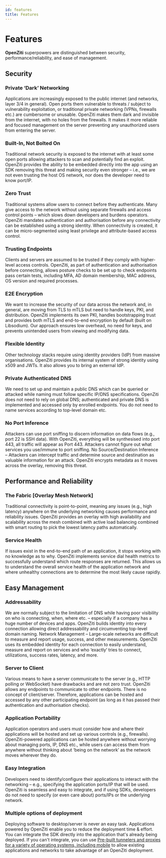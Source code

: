 ```yaml
---
id: features
title: Features
---
```


# Features

**OpenZiti** superpowers are distinguished between security, performance/reliability, and ease of management. 

## Security

### Private ‘Dark’ Networking
Applications are increasingly exposed to the public internet (and networks, layer 3/4 in general). Open ports them vulnerable to threats / subject to vulnerability exploitation, or traditional private networking (VPNs, firewalls etc.) are cumbersome or unusable. OpenZiti makes them dark and invisible from the internet, with no holes from the firewalls. It makes it more reliable and focused management on the server preventing any unauthorized users from entering the server.

### Built-In, Not Bolted On
Traditional network security is exposed to the internet with at least some open ports allowing attackers to scan and potentially find an exploit. OpenZiti provides the ability to be embedded directly into the app using an SDK removing this threat and making security even stronger – i.e., we are not even trusting the host OS network, nor does the developer need to know port/IP.

### Zero Trust
Traditional systems allow users to connect before they authenticate. Many give access to the network without using separate firewalls and access control points – which slows down developers and burdens operators. OpenZiti mandates authentication and authorisation before any connectivity can be established using a strong identity. When connectivity is created, it can be micro-segmented using least privilege and attribute-based access control.

### Trusting Endpoints 
Clients and servers are assumed to be trusted if they comply with higher-level access controls. OpenZiti, as part of authentication and authorisation before connecting, allows posture checks to be set up to check endpoints pass certain tests, including MFA, AD domain membership, MAC address, OS version and required processes.

### E2E Encryption 
We want to increase the security of our data across the network and, in general, are moving from TLS to mTLS but need to handle keys, PKI, and distribution. OpenZiti implements its own PKI, handles bootstrapping trust and provides both mTLS and end-to-end encryption by default (built on Libsodium). Our approach ensures low overhead, no need for keys, and prevents unintended users from viewing and modifying data.

### Flexible Identity 
Other technology stacks require using identity providers (IdP) from massive organisations. OpenZiti provides its internal system of strong identity using x509 and JWTs. It also allows you to bring an external IdP.

### Private Authenticated DNS 
We need to set up and maintain a public DNS which can be queried or attacked while naming must follow specific IP/DNS specifications. OpenZiti does not need to rely on global DNS; authenticated and private DNS is implemented and accessed only by enrolled endpoints. You do not need to name services according to top-level domain etc.

### No Port Inference 
Attackers can use port sniffing to discern information on data flows (e.g., port 22 is SSH data). With OpenZiti, everything will be synthesised into port 443, all traffic will appear as Port 443. Attackers cannot figure out what services you use/immune to port sniffing.
No Source/Destination Inference – Attackers can intercept traffic and determine source and destination as valuable information for an attack. OpenZiti encrypts metadata as it moves across the overlay, removing this threat.

## Performance and Reliability

### The Fabric [Overlay Mesh Network] 
Traditional connectivity is point-to-point, meaning any issues (e.g., high latency) anywhere on the underlying networking causes performance and reliability issues. OpenZiti provides an overlay with high availability and scalability across the mesh combined with active load balancing combined with smart routing to pick the lowest latency paths automatically.

### Service Health 
If issues exist in the end-to-end path of an application, it stops working with no knowledge as to why. OpenZiti implements service dial health metrics to successfully understand which route responses are returned. This allows us to understand the overall service health of the application network and where unhealthy connections are to determine the most likely cause rapidly.
 
## Easy Management

### Addressability 
We are normally subject to the limitation of DNS while having poor visibility on who is connecting, when, where etc. – especially if a company has a huge number of devices and apps. OpenZiti builds identity into every connection allowing direct addressability and circumventing top-level domain naming.
Network Management – Large-scale networks are difficult to measure and report usage, success, and other measurements. OpenZiti uses its embedded identity for each connection to easily understand, measure and report on services and who ‘exactly’ tries to connect, utilizations, success rates, latency, and more.

### Server to Client 
Various means to have a server communicate to the server (e.g., HTTP polling or WebSocket) have drawbacks and are not zero trust. OpenZiti allows any endpoints to communicate to other endpoints. There is no concept of client/server. Therefore, applications can be hosted and accessed by any other participating endpoint (as long as it has passed their authentication and authorisation checks).

### Application Portability 
Application operators and users must consider how and where their applications will be hosted and set up various controls (e.g., firewalls). OpenZiti-powered applications can be hosted anywhere without worrying about managing ports, IP, DNS etc., while users can access them from anywhere without thinking about ‘being on the network’ as the network moves wherever they do.

### Easy Integration 
Developers need to identify/configure their applications to interact with the networking – e.g., specifying the application ports/IP that will be used. OpenZiti is seamless and easy to integrate, and if using SDKs, developers do not need to specify (or even care about) ports/IPs or the underlying network.

### Multiple options of deployment
Deploying software to desktop/server is never an easy task. Applications powered by OpenZiti enable you to reduce the deployment time & effort. You can integrate the SDK directly into the application that's already being deployed. If you can't integrate, you can use [Pre-built tunnelers and proxies for a variety of operating systems, including mobile](../../reference/tunnelers/index.mdx) to allow existing applications and networks to take advantage of an OpenZiti deployment.
